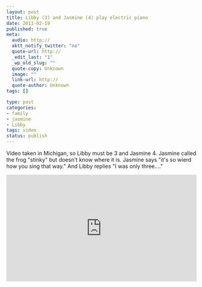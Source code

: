 ```yaml
--- 
layout: post
title: Libby (3) and Jasmine (4) play electric piano
date: 2011-02-19
published: true
meta: 
  audio: http://
  aktt_notify_twitter: "no"
  quote-url: http://
  _edit_last: "1"
  _wp_old_slug: ""
  quote-copy: Unknown
  image: ""
  link-url: http://
  quote-author: Unknown
tags: []

type: post
categories: 
- family
- jasmine
- Libby
tags: video
status: publish
---
```

Video taken in Michigan, so Libby must be 3 and Jasmine 4.  Jasmine called the frog "stinky" but doesn't know where it is.  Jasmine says "it's so wierd how you sing that way."  And Libby replies "I was only three...."

<iframe src="http://player.vimeo.com/video/20137191?color=0" frameborder="0" height="281" width="500"></iframe>
